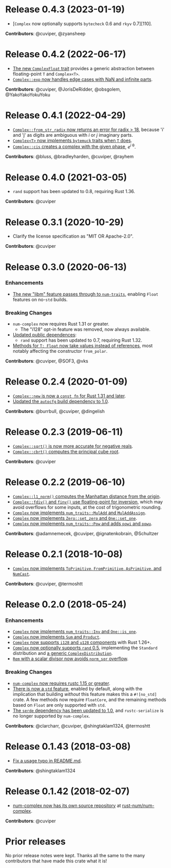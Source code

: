 # Release 0.4.3 (2023-01-19)

- [`Complex` now optionally supports `bytecheck` 0.6 and `rkyv` 0.7][110].

**Contributors**: @cuviper, @zyansheep

# Release 0.4.2 (2022-06-17)

- [The new `ComplexFloat` trait][95] provides a generic abstraction between
  floating-point `T` and `Complex<T>`.
- [`Complex::exp` now handles edge cases with NaN and infinite parts][104].

**Contributors**: @cuviper, @JorisDeRidder, @obsgolem, @YakoYakoYokuYoku

[95]: https://github.com/rust-num/num-complex/pull/95
[104]: https://github.com/rust-num/num-complex/pull/104

# Release 0.4.1 (2022-04-29)

- [`Complex::from_str_radix` now returns an error for radix > 18][90], because
  'i' and 'j' as digits are ambiguous with _i_ or _j_ imaginary parts.
- [`Complex<T>` now implements `bytemuck` traits when `T` does][100].
- [`Complex::cis` creates a complex with the given phase][101], _e_<sup>_i_ θ</sup>.

**Contributors**: @bluss, @bradleyharden, @cuviper, @rayhem

[90]: https://github.com/rust-num/num-complex/pull/90
[100]: https://github.com/rust-num/num-complex/pull/100
[101]: https://github.com/rust-num/num-complex/pull/101

# Release 0.4.0 (2021-03-05)

- `rand` support has been updated to 0.8, requiring Rust 1.36.

**Contributors**: @cuviper

# Release 0.3.1 (2020-10-29)

- Clarify the license specification as "MIT OR Apache-2.0".

**Contributors**: @cuviper

# Release 0.3.0 (2020-06-13)

### Enhancements

- [The new "libm" feature passes through to `num-traits`][73], enabling `Float`
  features on no-`std` builds.

### Breaking Changes

- `num-complex` now requires Rust 1.31 or greater.
  - The "i128" opt-in feature was removed, now always available.
- [Updated public dependences][65]:
  - `rand` support has been updated to 0.7, requiring Rust 1.32.
- [Methods for `T: Float` now take values instead of references][82], most
  notably affecting the constructor `from_polar`.

**Contributors**: @cuviper, @SOF3, @vks

[65]: https://github.com/rust-num/num-complex/pull/65
[73]: https://github.com/rust-num/num-complex/pull/73
[82]: https://github.com/rust-num/num-complex/pull/82

# Release 0.2.4 (2020-01-09)

- [`Complex::new` is now a `const fn` for Rust 1.31 and later][63].
- [Updated the `autocfg` build dependency to 1.0][68].

**Contributors**: @burrbull, @cuviper, @dingelish

[63]: https://github.com/rust-num/num-complex/pull/63
[68]: https://github.com/rust-num/num-complex/pull/68

# Release 0.2.3 (2019-06-11)

- [`Complex::sqrt()` is now more accurate for negative reals][60].
- [`Complex::cbrt()` computes the principal cube root][61].

**Contributors**: @cuviper

[60]: https://github.com/rust-num/num-complex/pull/60
[61]: https://github.com/rust-num/num-complex/pull/61

# Release 0.2.2 (2019-06-10)

- [`Complex::l1_norm()` computes the Manhattan distance from the origin][43].
- [`Complex::fdiv()` and `finv()` use floating-point for inversion][41], which
  may avoid overflows for some inputs, at the cost of trigonometric rounding.
- [`Complex` now implements `num_traits::MulAdd` and `MulAddAssign`][44].
- [`Complex` now implements `Zero::set_zero` and `One::set_one`][57].
- [`Complex` now implements `num_traits::Pow` and adds `powi` and `powu`][56].

**Contributors**: @adamnemecek, @cuviper, @ignatenkobrain, @Schultzer

[41]: https://github.com/rust-num/num-complex/pull/41
[43]: https://github.com/rust-num/num-complex/pull/43
[44]: https://github.com/rust-num/num-complex/pull/44
[56]: https://github.com/rust-num/num-complex/pull/56
[57]: https://github.com/rust-num/num-complex/pull/57

# Release 0.2.1 (2018-10-08)

- [`Complex` now implements `ToPrimitive`, `FromPrimitive`, `AsPrimitive`, and `NumCast`][33].

**Contributors**: @cuviper, @termoshtt

[33]: https://github.com/rust-num/num-complex/pull/33

# Release 0.2.0 (2018-05-24)

### Enhancements

- [`Complex` now implements `num_traits::Inv` and `One::is_one`][17].
- [`Complex` now implements `Sum` and `Product`][11].
- [`Complex` now supports `i128` and `u128` components][27] with Rust 1.26+.
- [`Complex` now optionally supports `rand` 0.5][28], implementing the
  `Standard` distribution and [a generic `ComplexDistribution`][30].
- [`Rem` with a scalar divisor now avoids `norm_sqr` overflow][25].

### Breaking Changes

- [`num-complex` now requires rustc 1.15 or greater][16].
- [There is now a `std` feature][22], enabled by default, along with the
  implication that building *without* this feature makes this a `#![no_std]`
  crate.  A few methods now require `FloatCore`, and the remaining methods
  based on `Float` are only supported with `std`.
- [The `serde` dependency has been updated to 1.0][7], and `rustc-serialize`
  is no longer supported by `num-complex`.

**Contributors**: @clarcharr, @cuviper, @shingtaklam1324, @termoshtt

[7]: https://github.com/rust-num/num-complex/pull/7
[11]: https://github.com/rust-num/num-complex/pull/11
[16]: https://github.com/rust-num/num-complex/pull/16
[17]: https://github.com/rust-num/num-complex/pull/17
[22]: https://github.com/rust-num/num-complex/pull/22
[25]: https://github.com/rust-num/num-complex/pull/25
[27]: https://github.com/rust-num/num-complex/pull/27
[28]: https://github.com/rust-num/num-complex/pull/28
[30]: https://github.com/rust-num/num-complex/pull/30


# Release 0.1.43 (2018-03-08)

- [Fix a usage typo in README.md][20].

**Contributors**: @shingtaklam1324

[20]: https://github.com/rust-num/num-complex/pull/20


# Release 0.1.42 (2018-02-07)

- [num-complex now has its own source repository][num-356] at [rust-num/num-complex][home].

**Contributors**: @cuviper

[home]: https://github.com/rust-num/num-complex
[num-356]: https://github.com/rust-num/num/pull/356


# Prior releases

No prior release notes were kept.  Thanks all the same to the many
contributors that have made this crate what it is!

